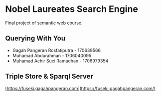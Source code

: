 # Nobel Laureates Search Engine

Final project of semantic web course.

## Querying With You

- Gagah Pangeran Rosfatiputra - 170639566
- Muhamad Abdurahman - 1706040095
- Muhamad Achir Suci Ramadhan - 1706979354

## Triple Store & Sparql Server

[https://fuseki.gagahpangeran.com](https://fuseki.gagahpangeran.com/)

